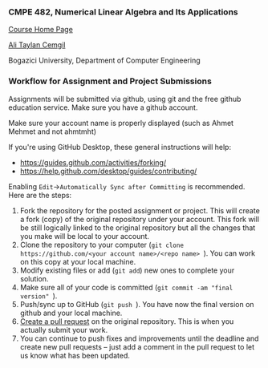 

### CMPE 482, Numerical Linear Algebra and Its Applications

[Course Home Page](https://dl.dropboxusercontent.com/u/9787379/cmpe482/index.html)

[Ali Taylan Cemgil](https://www.cmpe.boun.edu.tr/~cemgil/)

Bogazici University, Department of Computer Engineering


### Workflow for Assignment and Project Submissions

Assignments will be submitted via github, using git and the free github education service. Make sure you 
have a github account.

Make sure your account name is properly displayed (such as Ahmet Mehmet and not ahmtmht)

If you're using GitHub Desktop, these general instructions will help:

* <https://guides.github.com/activities/forking/>
* <https://help.github.com/desktop/guides/contributing/>

Enabling `Edit`->`Automatically Sync after Committing` is recommended. Here are the steps:

1. Fork the repository for the posted assignment or project. This will create a fork (copy) of the original repository under your account. This fork  will be still logically linked to the original repository but all the changes that you make will be local to your account.
1. Clone the repository to your computer (`git clone https://github.com/<your account name>/<repo name> `). You can work on this copy at your local machine.
1. Modify existing files or add (`git add`) new ones to complete your solution. 
1. Make sure all of your code is committed (`git commit -am "final version" `). 
1. Push/sync up to GitHub (`git push `). You have now the final version on github and your local machine.
1. [Create a pull request](https://help.github.com/articles/creating-a-pull-request/) on the original repository. This is when you actually submit your work.
1. You can continue to push fixes and improvements until the deadline and create new pull requests – just add a comment in the pull request to let us know what has been updated.

